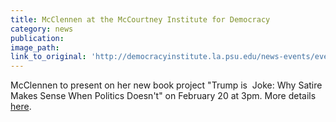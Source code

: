 ```yaml
---
title: McClennen at the McCourtney Institute for Democracy
category: news
publication:
image_path:
link_to_original: 'http://democracyinstitute.la.psu.edu/news-events/events/trump-is-a-joke-why'
---
```


McClennen to present on her new book project "Trump is&nbsp; Joke: Why Satire Makes Sense When Politics Doesn't" on February 20 at 3pm. More details [here](http://democracyinstitute.la.psu.edu/news-events/events/trump-is-a-joke-why).